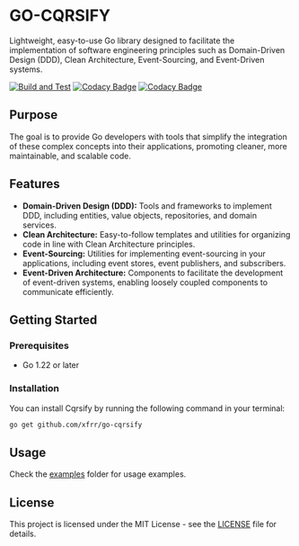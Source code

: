 # GO-CQRSIFY

Lightweight, easy-to-use Go library designed to facilitate the implementation of software engineering principles such as Domain-Driven Design (DDD), Clean Architecture, Event-Sourcing, and Event-Driven systems.

  [![Build and Test](https://github.com/xfrr/go-cqrsify/actions/workflows/go.yml/badge.svg)](https://github.com/xfrr/go-cqrsify/actions/workflows/go.yml)
  [![Codacy Badge](https://app.codacy.com/project/badge/Grade/0ec3a3638a2c4f0792d8356744ffe06d)](https://app.codacy.com/gh/xfrr/cqrsify/dashboard?utm_source=gh&utm_medium=referral&utm_content=&utm_campaign=Badge_grade)
  [![Codacy Badge](https://app.codacy.com/project/badge/Coverage/0ec3a3638a2c4f0792d8356744ffe06d)](https://app.codacy.com/gh/xfrr/cqrsify/dashboard?utm_source=gh&utm_medium=referral&utm_content=&utm_campaign=Badge_coverage)

## Purpose

The goal is to provide Go developers with tools that simplify the integration of these complex concepts into their applications, promoting cleaner, more maintainable, and scalable code.

## Features

- **Domain-Driven Design (DDD):** Tools and frameworks to implement DDD, including entities, value objects, repositories, and domain services.
- **Clean Architecture:** Easy-to-follow templates and utilities for organizing code in line with Clean Architecture principles.
- **Event-Sourcing:** Utilities for implementing event-sourcing in your applications, including event stores, event publishers, and subscribers.
- **Event-Driven Architecture:** Components to facilitate the development of event-driven systems, enabling loosely coupled components to communicate efficiently.

## Getting Started

### Prerequisites

- Go 1.22 or later

### Installation

You can install Cqrsify by running the following command in your terminal:

```bash
go get github.com/xfrr/go-cqrsify
```

## Usage

Check the [examples](https://github.com/xfrr/go-cqrsify/tree/main/examples) folder for usage examples.

## License

This project is licensed under the MIT License - see the [LICENSE](./LICENSE) file for details.
